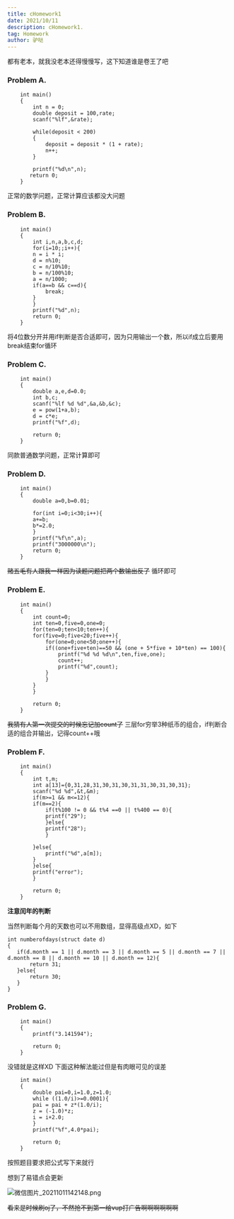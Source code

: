 ```yaml
---
title: cHomework1
date: 2021/10/11
description: cHomework1.
tag: Homework
author: 驴哒
---
```


都有老本，就我没老本还得慢慢写，这下知道谁是卷王了吧

### Problem A.
```
	int main()
	{
		int n = 0;
		double deposit = 100,rate;
		scanf("%lf",&rate);

		while(deposit < 200)
		{
			deposit = deposit * (1 + rate);
			n++;
		}

		printf("%d\n",n);
	   return 0;
	}
```
正常的数学问题，正常计算应该都没大问题

### Problem B.
```
	int main()
	{
	    int i,n,a,b,c,d;
	    for(i=10;;i++){
		n = i * i;
		d = n%10;
		c = n/10%10;
		b = n/100%10;
		a = n/1000;
		if(a==b && c==d){
		    break;
		}
	    }
	    printf("%d",n);
	    return 0;
	}
```
将4位数分开并用if判断是否合适即可，因为只用输出一个数，所以if成立后要用break结束for循环

### Problem C.
```
	int main()
	{
	    double a,e,d=0.0;
	    int b,c;
	    scanf("%lf %d %d",&a,&b,&c);
	    e = pow(1+a,b);
	    d = c*e;
	    printf("%f",d);

	    return 0;
	}
```
同款普通数学问题，正常计算即可

### Problem D.
```
	int main()
	{
	    double a=0,b=0.01;

	    for(int i=0;i<30;i++){
		a+=b;
		b*=2.0;
	    }
	    printf("%f\n",a);
	    printf("3000000\n");
	    return 0;
	}
```
~~赌五毛有人跟我一样因为读题问题把两个数输出反了~~
循环即可

### Problem E.
```
	int main()
	{
	    int count=0;
	    int ten=0,five=0,one=0;
	    for(ten=0;ten<10;ten++){
		for(five=0;five<20;five++){
		    for(one=0;one<50;one++){
			if((one+five+ten)==50 && (one + 5*five + 10*ten) == 100){
			    printf("%d %d %d\n",ten,five,one);
			    count++;
			    printf("%d",count);
			}
		    }
		}
	    }

	    return 0;
	}
```
~~我猜有人第一次提交的时候忘记加count了~~
三层for穷举3种纸币的组合，if判断合适的组合并输出，记得count++哦

### Problem F.
```
	int main()
	{
	    int t,m;
	    int a[13]={0,31,28,31,30,31,30,31,31,30,31,30,31};
	    scanf("%d %d",&t,&m);
	    if(m>=1 && m<=12){
		if(m==2){
		    if(t%100 != 0 && t%4 ==0 || t%400 == 0){
			printf("29");
		    }else{
			printf("28");
		    }

		}else{
		    printf("%d",a[m]);
		}
	    }else{
		printf("error");
	    }

	    return 0;
	}
```
**注意闰年的判断**

当然判断每个月的天数也可以不用数组，显得高级点XD，如下
```
int numberofdays(struct date d)
{
   if(d.month == 1 || d.month == 3 || d.month == 5 || d.month == 7 || d.month == 8 || d.month == 10 || d.month == 12){
       return 31;
   }else{
       return 30;
   }
}
```
### Problem G.
```
	int main()
	{
		printf("3.141594");

	    return 0;
	}
```
没错就是这样XD
下面这种解法能过但是有肉眼可见的误差
```
	int main()
	{
	    double pai=0,i=1.0,z=1.0;
	    while ((1.0/i)>=0.0001){
		pai = pai + z*(1.0/i);
		z = (-1.0)*z;
		i = i+2.0;  
	    }
	    printf("%f",4.0*pai);

	    return 0;
	}
```
按照题目要求把公式写下来就行

想到了易错点会更新

![微信图片_20211011142148.png](https://i.loli.net/2021/10/11/P6wQIOy48NzEl1A.png)

~~看来是时候刷oj了，不然抢不到第一给vup打广告啊啊啊啊啊啊~~

